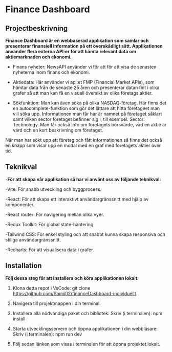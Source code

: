 # Finance Dashboard

## Projectbeskrivning

**Finance Dashboard är en webbaserad applikation som samlar och presenterar finansiell information på ett överskådligt sätt. Applikationen använder flera externa API:er för att hämta relevant data om aktiemarknaden och ekonomi.**

- Finans nyheter: NewsAPI använder vi för att för att visa de senasten nyheterna inom finans och ekonomi.

- Aktiedata: Här använder vi api:et FMP (Financial Market APIs), som hämtar data från de senaste 25 åren och presenterar datan fint i olika grafer så att man kan få en visuell översikt av olika företags aktier.

- Sökfunktion: Man kan även söka på olika NASDAQ-företag. Här finns det en autocomplete-funktion som gör det lättare att hitta företageet man vill söka upp. Informationen man får har är namnet på företaget såklart samt vilken sector företaget befinner sig i, till exempel: Sector: Technology. Man får också info om företagets börsvärde, vad en aktie är värd och en kort beskrivning om företaget.

När man har sökt upp ett företag och fått informationen så finns det också en knapp som visar upp en modal med en graf med företagets aktier över tid.

## Teknikval

-**För att skapa vår applikation så har vi använt oss av följande teknikval:**

-Vite: För snabb utveckling och byggprocess.

-React: För att skapa ett interaktivt användargränssnitt med hjälp av komponenter.

-React router: För navigering mellan olika vyer.

-Redux Toolkit: För global state-hantering.

-Tailwind CSS: För enkel styling och att snabbt kunna skapa responsiva och stiliga användargränssnitt.

-Recharts: För att visualisera data i grafer.

## Installation

**Följ dessa steg för att installera och köra applikationen lokalt:**

1. Klona detta repot i VsCode:
   git clone https://github.com/Samii02/financeDashboard-individuellt.

2. Navigera till projektmappen i din terminal.

3. Installera alla nödvändiga paket och bibliotek:
   Skriv (i terminalen): npm install

4. Starta utvecklingsservern och öppna applikationen i din webbläsare:
   Skriv (i terminalen): npm run dev

5. Följ sedan länken som visas i terminalen för att öppna projektet lokalt.
